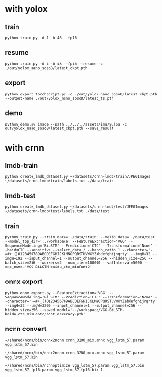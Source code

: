 # with yolox

## train

`python train.py -d 1 -b 48 --fp16`

## resume

`python train.py -d 1 -b 48 --fp16 --resume -c ./out/yolox_nano_soso8/latest_ckpt.pth`

## export

`python export_torchscript.py -c ./out/yolox_nano_soso8/latest_ckpt.pth --output-name ./out/yolox_nano_soso8/latest_ts.pth`

## demo

`python demo.py image --path ../../../assets/img/9.jpg -c out/yolox_nano_soso8/latest_ckpt.pth --save_result`

# with crnn

## lmdb-train

`python create_lmdb_dataset.py ~/datasets/crnn-lmdb/train/JPEGImages ~/datasets/crnn-lmdb/train/labels.txt ./data/train`

## lmdb-test

`python create_lmdb_dataset.py ~/datasets/crnn-lmdb/test/JPEGImages ~/datasets/crnn-lmdb/test/labels.txt ./data/test`

## train

`python train.py --train_data='./data/train' --valid_data='./data/test' --model_top_dir='../workspace' --FeatureExtraction='VGG' --SequenceModeling='BiLSTM' --Prediction='CTC' --Transformation='None' --baiduCTC --sensitive --select_data / --batch_ratio 1 --character='-=#+_()0123456789ABCDEFGHIJKLMNOPQRSTUVWXYZabdefghijnqrty' --imgH=32 --imgW=192 --input_channel=1 --output_channel=256 --hidden_size=256 --batch_size=256 --workers=2 --num_iter=100000 --valInterval=5000 --exp_name='VGG-BiLSTM-baidu_ctc_mixFont2'`

## onnx export

`python onnx_export.py --FeatureExtraction='VGG' --SequenceModeling='BiLSTM' --Prediction='CTC' --Transformation='None' --character='-=#+_()0123456789ABCDEFGHIJKLMNOPQRSTUVWXYZabdefghijnqrty' --imgH=32 --imgW=3200 --input_channel=1 --output_channel=256 --hidden_size=256 --saved_model='../workspace/VGG-BiLSTM-baidu_ctc_mixFont2/best_accuracy.pth'`

## ncnn convert

`~/shared/ncnn/bin/onnx2ncnn crnn_3200_mix.onnx vgg_lstm_57.param vgg_lstm_57.bin`

`~/shared/ncnn/bin/onnx2ncnn crnn_3200_mix.onnx vgg_lstm_57.param vgg_lstm_57.bin`

`~/shared/ncnn/bin/ncnnoptimize vgg_lstm_57.param vgg_lstm_57.bin vgg_lstm_57_fp16.param vgg_lstm_57_fp16.bin 1`